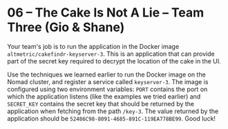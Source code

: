 # 06 – The Cake Is Not A Lie – Team Three (Gio & Shane)

Your team's job is to run the application in the Docker image `altmetric/cakefindr-keyserver-3`. This is an application that can provide part of the secret key required to decrypt the location of the cake in the UI.

Use the techniques we learned earlier to run the Docker image on the Nomad cluster, and register a service called `keyserver-3`. The image is configured using two environment variables: `PORT` contains the port on which the application listens (like the examples we tried earlier) and `SECRET_KEY` contains the secret key that should be returned by the application when fetching from the path `/key-3`. The value returned by the application should be `52486C98-8091-4685-891C-119EA778BE99`. Good luck!
